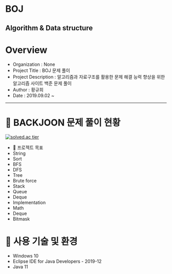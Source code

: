 # BOJ
Algorithm & Data structure
-----------------------------
# Overview
* Organization : None
* Project Title : BOJ 문제 풀이
* Project Description : 알고리즘과 자료구조를 활용한 문제 해결 능력 향상을 위한 알고리즘 사이트 백준 문제 풀이 
* Author : 황규희  
* Date : 2019.09.02 ~
-----------------------------
# 📌 BACKJOON 문제 풀이 현황  
[![solved.ac tier](http://mazassumnida.wtf/api/generate_badge?boj=wkqk66)](https://solved.ac/wkqk66)  
* 📌 프로젝트 목표  
* String
* Sort
* BFS
* DFS
* Tree
* Brute force
* Stack
* Queue
* Deque
* Implementation
* Math
* Deque
* Bitmask
# 📌 사용 기술 및 환경  
* Windows 10
* Eclipse IDE for Java Developers - 2019-12
* Java 11
